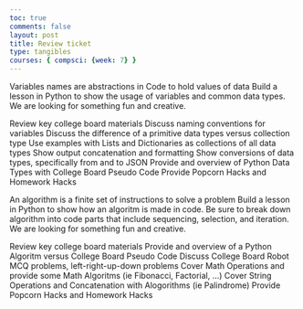 ```yaml
---
toc: true
comments: false
layout: post
title: Review ticket
type: tangibles
courses: { compsci: {week: 7} }
---
```


Variables names are abstractions in Code to hold values of data Build a lesson in Python to show the usage of variables and common data types. We are looking for something fun and creative.

Review key college board materials Discuss naming conventions for variables Discuss the difference of a primitive data types versus collection type Use examples with Lists and Dictionaries as collections of all data types Show output concatenation and formatting Show conversions of data types, specifically from and to JSON Provide and overview of Python Data Types with College Board Pseudo Code Provide Popcorn Hacks and Homework Hacks

An algorithm is a finite set of instructions to solve a problem Build a lesson in Python to show how an algoritm is made in code. Be sure to break down algorithm into code parts that include sequencing, selection, and iteration. We are looking for something fun and creative.

Review key college board materials Provide and overview of a Python Algoritm versus College Board Pseudo Code Discuss College Board Robot MCQ problems, left-right-up-down problems Cover Math Operations and provide some Math Algoritms (ie Fibonacci, Factorial, …) Cover String Operations and Concatenation with Alogorithms (ie Palindrome) Provide Popcorn Hacks and Homework Hacks